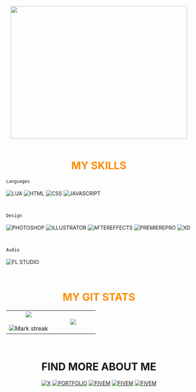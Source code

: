 <div id="header" align="center">
  <img src="https://media.giphy.com/media/citBl9yPwnUOs/giphy.gif" width="480" height="360"/>
</div>
</br>
<div id="skills">
  <h1 align="center" style="color : darkorange">MY SKILLS</h1>

  <code align="center">Languages</code>
  </br>
  </br>
  <img src="https://img.shields.io/badge/lua-blue?style=for-the-badge&logo=lua&logoColor=white" alt="LUA"/>
  <img src="https://img.shields.io/badge/html-red?style=for-the-badge&logo=html5&logoColor=white" alt="HTML"/>
  <img src="https://img.shields.io/badge/css-blue?style=for-the-badge&logo=csswizardry&logoColor=white" alt="CSS"/>
  <img src="https://img.shields.io/badge/javascript-yellow?style=for-the-badge&logo=javascript&logoColor=white" alt="JAVASCRIPT"/>

  </br>
  
  <code align="center">Design</code>
  </br>
  </br>
  <img src="https://img.shields.io/badge/adobephotoshop-darkblue?style=for-the-badge&logo=adobephotoshop&logoColor=white" alt="PHOTOSHOP"/>
  <img src="https://img.shields.io/badge/adobeillustrator-orange?style=for-the-badge&logo=adobeillustrator&logoColor=white" alt="ILLUSTRATOR"/>
  <img src="https://img.shields.io/badge/adobeaftereffects-purple?style=for-the-badge&logo=adobeaftereffects&logoColor=white" alt="AFTEREFFECTS"/>
  <img src="https://img.shields.io/badge/adobepremierepro-purple?style=for-the-badge&logo=adobepremierepro&logoColor=white" alt="PREMIEREPRO"/>
  <img src="https://img.shields.io/badge/adobexd-purple?style=for-the-badge&logo=adobexd&logoColor=white" alt="XD"/>
  
  </br>
  
  <code align="center">Audio</code>
  </br>
  </br>
  <img src="https://img.shields.io/badge/FLSTUDIO-orange?style=for-the-badge&logo=applemusic&logoColor=white" alt="FL STUDIO"/>
</div>
</br>
<div id="skills" align="center">
  <h1 align="center" style="color : darkorange">MY GIT STATS</h1>
  <table align="center">
    <tr border="none">
      <td width="50%" align="center">
        <img  align="center"  src="https://github-readme-stats.vercel.app/api?username=flexiboi&theme=dark&show_icons=true&count_private=true" />
        <br></br>
         <img  title="🔥 Get streak stats for your profile at git.io/streak-stats" alt="Mark streak" src="https://github-readme-streak-stats.herokuapp.com/?user=flexiboi&theme=dark&hide_border=false" />
      </td>
      <td width="50%" align="center">
        <img align="center" src="https://github-readme-stats.anuraghazra1.vercel.app/api/top-langs/?username=flexiboi&theme=dark&hide_border=false&no-bg=true&no-frame=true&langs_count=10"/>
      </td>
    </tr>
  </table>
</div>
</br>
<div id="findmore" align="center">
  <h1 align="center">FIND MORE ABOUT ME</h1>
  <a href="https://twitter.com/flexiartt"><img src="https://img.shields.io/badge/Twitter-black?style=for-the-badge&logo=x&logoColor=white" alt="X"/></a>
  <a href="https://flexiartt.com/"><img src="https://img.shields.io/badge/Portfolio-red?style=for-the-badge&logo=adobe&logoColor=white" alt="PORTFOLIO"/></a>
  <a href="https://forum.cfx.re/u/flexiboi/summary"><img src="https://img.shields.io/badge/Fivem-orange?style=for-the-badge&logo=fivem&logoColor=white" alt="FIVEM"/></a>
  <a href="https://soundcloud.com/flexiboii"><img src="https://img.shields.io/badge/Soundcloud-orange?style=for-the-badge&logo=soundcloud&logoColor=white" alt="FIVEM"/></a>
  <a href="https://discord.gg/fHvaksjD5C"><img src="https://img.shields.io/badge/Discord-mediumslateblue?style=for-the-badge&logo=discord&logoColor=white" alt="FIVEM"/></a>
</div>
